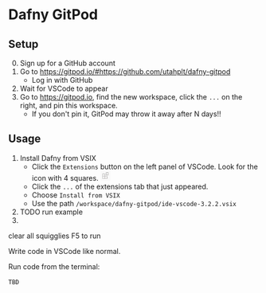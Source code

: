 # Dafny GitPod

## Setup

0. Sign up for a GitHub account
1. Go to <https://gitpod.io/#https://github.com/utahplt/dafny-gitpod>
    * Log in with GitHub
2. Wait for VSCode to appear
3. Go to <https://gitpod.io>, find the new workspace, click the `...` on the
   right, and pin this workspace.
    * If you don't pin it, GitPod may throw it away after N days!!

## Usage

1. Install Dafny from VSIX
    * Click the `Extensions` button on the left panel of VSCode. Look for the
      icon with 4 squares.
      <img alt="./img/vscode-extensions-icon.png" src="./img/vscode-extensions-icon.png" height="20px">
    * Click the `...` of the extensions tab that just appeared.
    * Choose `Install from VSIX`
    * Use the path `/workspace/dafny-gitpod/ide-vscode-3.2.2.vsix`
2. TODO run example
3. 

clear all squigglies
F5 to run



Write code in VSCode like normal.

Run code from the terminal:

```
TBD
```

